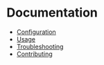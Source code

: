 # Documentation

- [Configuration](configuration.md)
- [Usage](usage.md)
- [Troubleshooting](troubleshooting.md)
- [Contributing](../CONTRIBUTING.md)
